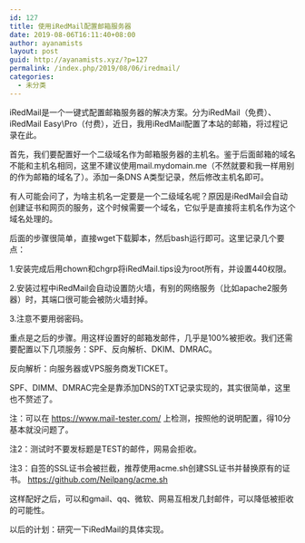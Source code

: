 ```yaml
---
id: 127
title: 使用iRedMail配置邮箱服务器
date: 2019-08-06T16:11:40+08:00
author: ayanamists
layout: post
guid: http://ayanamists.xyz/?p=127
permalink: /index.php/2019/08/06/iredmail/
categories:
  - 未分类
---
```

iRedMail是一个一键式配置邮箱服务器的解决方案。分为iRedMail（免费）、iRedMail Easy\Pro（付费），近日，我用iRedMail配置了本站的邮箱，将过程记录在此。

首先，我们要配置好一个二级域名作为邮箱服务器的主机名。鉴于后面邮箱的域名不能和主机名相同，这里不建议使用mail.mydomain.me（不然就要和我一样用别的作为邮箱的域名了）。添加一条DNS A类型记录，然后修改主机名即可。

有人可能会问了，为啥主机名一定要是一个二级域名呢？原因是iRedMail会自动创建证书和网页的服务，这个时候需要一个域名，它似乎是直接将主机名作为这个域名处理的。

后面的步骤很简单，直接wget下载脚本，然后bash运行即可。这里记录几个要点：

1.安装完成后用chown和chgrp将iRedMail.tips设为root所有，并设置440权限。

2.安装过程中iRedMail会自动设置防火墙，有别的网络服务（比如apache2服务器）时，其端口很可能会被防火墙封掉。

3.注意不要用弱密码。

重点是之后的步骤。用这样设置好的邮箱发邮件，几乎是100%被拒收。我们还需要配置以下几项服务：SPF、反向解析、DKIM、DMRAC。

反向解析：向服务器或VPS服务商发TICKET。

SPF、DIMM、DMRAC完全是靠添加DNS的TXT记录实现的，其实很简单，这里也不赘述了。

注：可以在 <a rel="noreferrer noopener" href="https://www.mail-tester.com/" target="_blank">https://www.mail-tester.com/</a> 上检测，按照他的说明配置，得10分基本就没问题了。

注2：测试时不要发标题是TEST的邮件，网易会拒收。

注3：自签的SSL证书会被拦截，推荐使用acme.sh创建SSL证书并替换原有的证书。 <https://github.com/Neilpang/acme.sh> 

这样配好之后，可以和gmail、qq、微软、网易互相发几封邮件，可以降低被拒收的可能性。

以后的计划：研究一下iRedMail的具体实现。